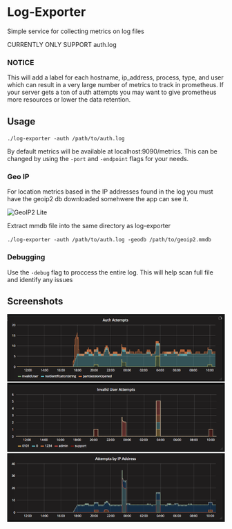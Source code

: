 # Log-Exporter
Simple service for collecting metrics on log files

CURRENTLY ONLY SUPPORT auth.log

### NOTICE
This will add a label for each hostname, ip_address, process, type, and user which can result in a very large number of metrics to track in prometheus. If your server gets a ton of auth attempts you may want to give prometheus more resources or lower the data retention.


## Usage

`./log-exporter -auth /path/to/auth.log`

By default metrics will be available at localhost:9090/metrics. This can be changed by using the `-port` and `-endpoint` flags for your needs.

### Geo IP
For location metrics based in the IP addresses found in the log you must have the geoip2 db downloaded somehwere the app can see it.

![GeoIP2 Lite](https://dev.maxmind.com/geoip/geoip2/geolite2/)

Extract mmdb file into the same directory as log-exporter

`./log-exporter -auth /path/to/auth.log -geodb /path/to/geoip2.mmdb`


### Debugging
Use the `-debug` flag to proccess the entire log. This will help scan full file and identify any issues

## Screenshots

![Auth Attempts](https://raw.githubusercontent.com/bah2830/Log-Exporter/master/images/auth_attempts.png)
![Invalid Users](https://raw.githubusercontent.com/bah2830/Log-Exporter/master/images/invalid_users.png)
![By IP Address](https://raw.githubusercontent.com/bah2830/Log-Exporter/master/images/by_ip_address.png)
